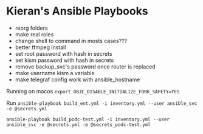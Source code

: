 # Kieran's Ansible Playbooks

* reorg folders
* make real roles
* change shell to command in mosts cases???
* better ffmpeg install
* set root password with hash in secrets
* set kism password with hash in secrets
* remove backup_svc's password once router is replaced
* make username kism a variable
* make telegraf config work with ansible_hostname

Running on macos
`export OBJC_DISABLE_INITIALIZE_FORK_SAFETY=YES`

Run
`ansible-playbook build_ent.yml -i inventory.yml --user ansible_svc -e @secrets.yml`

`ansible-playbook build_podc-test.yml -i inventory.yml --user ansible_svc -e @secrets.yml -e @secrets_podc-test.yml`
